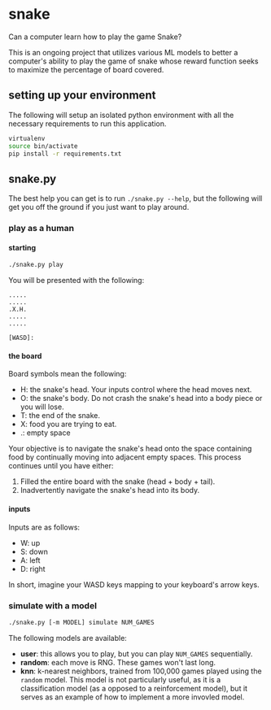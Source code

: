 # snake
Can a computer learn how to play the game Snake?

This is an ongoing project that utilizes various ML models to better a computer's ability to play the game of snake whose reward function seeks to maximize the percentage of board covered.

## setting up your environment
The following will setup an isolated python environment with all the necessary requirements to run this application.
```bash
virtualenv
source bin/activate
pip install -r requirements.txt
```

## snake.py
The best help you can get is to run `./snake.py --help`, but the following will get you off the ground if you just want to play around.
### play as a human
#### starting
```bash
./snake.py play
```

You will be presented with the following:
```
.....
.....
.X.H.
.....
.....

[WASD]: 
```

#### the board
Board symbols mean the following:
* H: the snake's head. Your inputs control where the head moves next.
* O: the snake's body. Do not crash the snake's head into a body piece or you will lose.
* T: the end of the snake.
* X: food you are trying to eat.
* .: empty space

Your objective is to navigate the snake's head onto the space containing food by continually moving into adjacent empty spaces. This process continues until you have either:
1. Filled the entire board with the snake (head + body + tail).
2. Inadvertently navigate the snake's head into its body.

#### inputs
Inputs are as follows:
* W: up
* S: down
* A: left
* D: right

In short, imagine your WASD keys mapping to your keyboard's arrow keys.

### simulate with a model
```bash 
./snake.py [-m MODEL] simulate NUM_GAMES
```

The following models are available:
* **user**: this allows you to play, but you can play `NUM_GAMES` sequentially. 
* **random**: each move is RNG. These games won't last long.
* **knn**: k-nearest neighbors, trained from 100,000 games played using the `random` model. This model is not particularly useful, as it is a classification model (as a opposed to a reinforcement model), but it serves as an example of how to implement a more invovled model.
